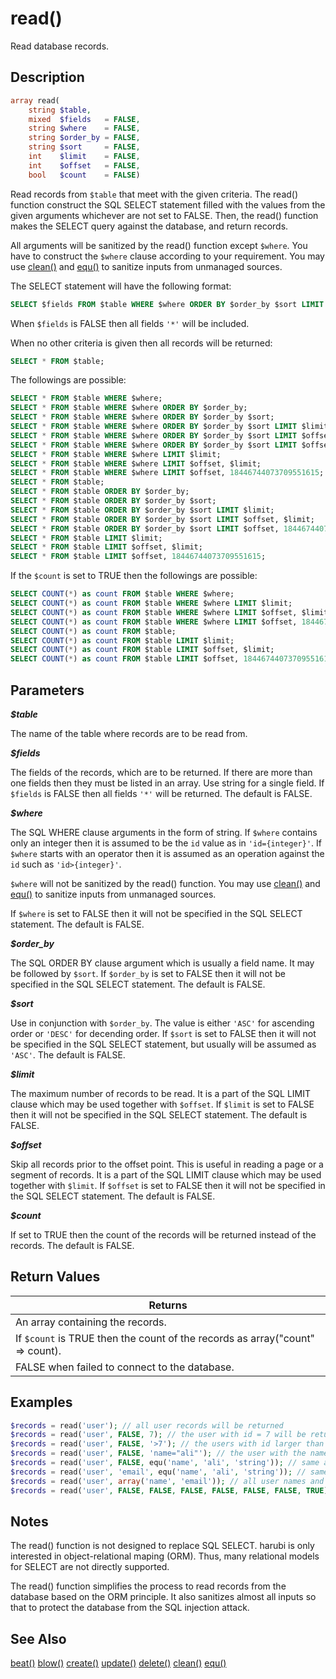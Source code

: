 read()
======

Read database records.

## Description

```php
array read(
    string $table, 
    mixed  $fields   = FALSE, 
    string $where    = FALSE, 
    string $order_by = FALSE, 
    string $sort     = FALSE, 
    int    $limit    = FALSE, 
    int    $offset   = FALSE, 
    bool   $count    = FALSE)
```
Read records from `$table` that meet with the given criteria. The read() function construct the SQL SELECT statement filled with the values from the given arguments whichever are not set to FALSE. Then, the read() function makes the SELECT query against the database, and return records.

All arguments will be sanitized by the read() function except `$where`. You have to construct the `$where` clause according to your requirement. You may use [clean()](clean.md) and [equ()](equ.md) to sanitize inputs from unmanaged sources.

The SELECT statement will have the following format:
```sql
SELECT $fields FROM $table WHERE $where ORDER BY $order_by $sort LIMIT $offset, $limit;
```
When `$fields` is FALSE then all fields `'*'` will be included.

When no other criteria is given then all records will be returned:
```sql
SELECT * FROM $table;
```

The followings are possible:
```sql
SELECT * FROM $table WHERE $where;
SELECT * FROM $table WHERE $where ORDER BY $order_by;
SELECT * FROM $table WHERE $where ORDER BY $order_by $sort;
SELECT * FROM $table WHERE $where ORDER BY $order_by $sort LIMIT $limit;
SELECT * FROM $table WHERE $where ORDER BY $order_by $sort LIMIT $offset, $limit;
SELECT * FROM $table WHERE $where ORDER BY $order_by $sort LIMIT $offset, 18446744073709551615;
SELECT * FROM $table WHERE $where LIMIT $limit;
SELECT * FROM $table WHERE $where LIMIT $offset, $limit;
SELECT * FROM $table WHERE $where LIMIT $offset, 18446744073709551615;
SELECT * FROM $table;
SELECT * FROM $table ORDER BY $order_by;
SELECT * FROM $table ORDER BY $order_by $sort;
SELECT * FROM $table ORDER BY $order_by $sort LIMIT $limit;
SELECT * FROM $table ORDER BY $order_by $sort LIMIT $offset, $limit;
SELECT * FROM $table ORDER BY $order_by $sort LIMIT $offset, 18446744073709551615;
SELECT * FROM $table LIMIT $limit;
SELECT * FROM $table LIMIT $offset, $limit;
SELECT * FROM $table LIMIT $offset, 18446744073709551615;
```
 
If the `$count` is set to TRUE then the followings are possible:
```sql
SELECT COUNT(*) as count FROM $table WHERE $where;
SELECT COUNT(*) as count FROM $table WHERE $where LIMIT $limit;
SELECT COUNT(*) as count FROM $table WHERE $where LIMIT $offset, $limit;
SELECT COUNT(*) as count FROM $table WHERE $where LIMIT $offset, 18446744073709551615;
SELECT COUNT(*) as count FROM $table;
SELECT COUNT(*) as count FROM $table LIMIT $limit;
SELECT COUNT(*) as count FROM $table LIMIT $offset, $limit;
SELECT COUNT(*) as count FROM $table LIMIT $offset, 18446744073709551615;
```

## Parameters

***$table***

The name of the table where records are to be read from.

***$fields***

The fields of the records, which are to be returned. If there are more than one fields then they must be listed in an array. Use string for a single field. If `$fields` is FALSE then all fields `'*'` will be returned. The default is FALSE.

***$where***

The SQL WHERE clause arguments in the form of string. If `$where` contains only an integer then it is assumed to be the `id` value as in `'id={integer}'`. If `$where` starts with an operator then it is assumed as an operation against the `id` such as `'id>{integer}'`.

`$where` will not be sanitized by the read() function. You may use [clean()](clean.md) and [equ()](equ.md) to sanitize inputs from unmanaged sources.

If `$where` is set to FALSE then it will not be specified in the SQL SELECT statement. The default is FALSE.

***$order_by***

The SQL ORDER BY clause argument which is usually a field name. It may be followed by `$sort`. If `$order_by` is set to FALSE then it will not be specified in the SQL SELECT statement. The default is FALSE.

***$sort***

Use in conjunction with `$order_by`. The value is either `'ASC'` for ascending order or `'DESC'` for decending order. If `$sort` is set to FALSE then it will not be specified in the SQL SELECT statement, but usually will be assumed as `'ASC'`. The default is FALSE.

***$limit***

The maximum number of records to be read. It is a part of the SQL LIMIT clause which may be used together with `$offset`. If `$limit` is set to FALSE then it will not be specified in the SQL SELECT statement. The default is FALSE.

***$offset***

Skip all records prior to the offset point. This is useful in reading a page or a segment of records. It is a part of the SQL LIMIT clause which may be used together with `$limit`. If `$offset` is set to FALSE then it will not be specified in the SQL SELECT statement. The default is FALSE.

***$count***

If set to TRUE then the count of the records will be returned instead of the records. The default is FALSE.

## Return Values

|Returns|
|-------|
|An array containing the records.|
|If `$count` is TRUE then the count of the records as array("count" => count).|
|FALSE when failed to connect to the database.|

## Examples

```php
$records = read('user'); // all user records will be returned
$records = read('user', FALSE, 7); // the user with id = 7 will be returned
$records = read('user', FALSE, '>7'); // the users with id larger than 7 will be returned
$records = read('user', FALSE, 'name="ali"'); // the user with the name "ali" will be returned
$records = read('user', FALSE, equ('name', 'ali', 'string')); // same as above
$records = read('user', 'email', equ('name', 'ali', 'string')); // same as above but only email
$records = read('user', array('name', 'email')); // all user names and emails
$records = read('user', FALSE, FALSE, FALSE, FALSE, FALSE, FALSE, TRUE); // the count of all records
```

## Notes

The read() function is not designed to replace SQL SELECT. harubi is only interested in object-relational maping (ORM). Thus, many relational models for SELECT are not directly supported.

The read() function simplifies the process to read records from the database based on the ORM principle. It also sanitizes almost all inputs so that to protect the database from the SQL injection attack.

## See Also

[beat()](beat.md)
[blow()](blow.md)
[create()](create.md)
[update()](update.md)
[delete()](delete.md)
[clean()](clean.md)
[equ()](equ.md)
